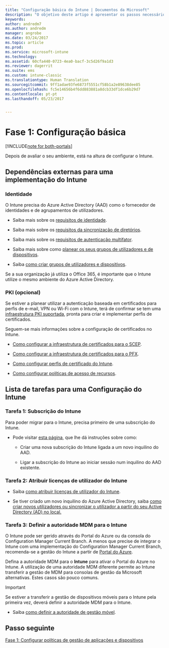 ```yaml
---
title: "Configuração básica do Intune | Documentos da Microsoft"
description: "O objetivo deste artigo é apresentar os passos necessários para configurar o Microsoft Intune."
keywords: 
author: andredm7
ms.author: andredm
manager: angrobe
ms.date: 03/24/2017
ms.topic: article
ms.prod: 
ms.service: microsoft-intune
ms.technology: 
ms.assetid: 60cfa440-0723-4ea0-bacf-3c5d26f9a1d3
ms.reviewer: dagerrit
ms.suite: ems
ms.custom: intune-classic
ms.translationtype: Human Translation
ms.sourcegitcommit: 9ff1adae93fe6873f5551cf58b1a2e89638dee85
ms.openlocfilehash: fc5e14656b4f6dd883881a8dcb33df1dce6b29d7
ms.contentlocale: pt-pt
ms.lasthandoff: 05/23/2017


---
```


# <a name="phase-1-basic-setup"></a>Fase 1: Configuração básica

[!INCLUDE[note for both-portals](../includes/note-for-both-portals.md)]

Depois de avaliar o seu ambiente, está na altura de configurar o Intune.

## <a name="external-dependencies-for-an-intune-deployment"></a>Dependências externas para uma implementação do Intune

### <a name="identity"></a>Identidade

O Intune precisa do Azure Active Directory (AAD) como o fornecedor de identidades e de agrupamentos de utilizadores.

-   Saiba mais sobre os [requisitos de identidade](https://docs.microsoft.com/active-directory/active-directory-hybrid-identity-design-considerations-overview#design-considerations-overview).

-   Saiba mais sobre os [requisitos da sincronização de diretórios](https://docs.microsoft.com/active-directory/active-directory-hybrid-identity-design-considerations-directory-sync-requirements).

-   Saiba mais sobre os [requisitos de autenticação multifator](https://docs.microsoft.com/active-directory/active-directory-hybrid-identity-design-considerations-multifactor-auth-requirements).

-   Saiba mais sobre como [planear os seus grupos de utilizadores e de dispositivos](/intune-classic/deploy-use/plan-your-user-and-device-groups).

-   Saiba [como criar grupos de utilizadores e dispositivos](/intune-classic/deploy-use/use-groups-to-manage-users-and-devices-with-microsoft-intune).

Se a sua organização já utiliza o Office 365, é importante que o Intune utilize o mesmo ambiente do Azure Active Directory.

### <a name="pki-optional"></a>PKI (opcional)

Se estiver a planear utilizar a autenticação baseada em certificados para perfis de e-mail, VPN ou Wi-Fi com o Intune, terá de confirmar se tem uma [infraestrutura PKI suportada](/intune-classic/deploy-use/secure-resource-access-with-certificate-profiles), pronta para criar e implementar perfis de certificados.

Seguem-se mais informações sobre a configuração de certificados no Intune.

-   [Como configurar a infraestrutura de certificados para o SCEP](/intune-classic/deploy-use/configure-certificate-infrastructure-for-scep).

-   [Como configurar a infraestrutura de certificados para o PFX](/intune-classic/deploy-use/configure-certificate-infrastructure-for-pfx).

-   [Como configurar perfis de certificado do Intune](/intune-classic/deploy-use/configure-intune-certificate-profiles).

-   [Como configurar políticas de acesso de recursos](/intune-classic/deploy-use/enable-access-to-company-resources-with-microsoft-intune).

## <a name="task-list-for-an-intune-setup"></a>Lista de tarefas para uma Configuração do Intune

### <a name="task-1-intune-subscription"></a>Tarefa 1: Subscrição do Intune

Para poder migrar para o Intune, precisa primeiro de uma subscrição do Intune.

-   Pode visitar [esta página](https://portal.office.com/Signup/Signup.aspx?OfferId=40BE278A-DFD1-470a-9EF7-9F2596EA7FF9&dl=INTUNE_A&ali=1#0), que lhe dá instruções sobre como:

    -   Criar uma nova subscrição do Intune ligada a um novo inquilino do AAD.

    -   Ligar a subscrição do Intune ao iniciar sessão num inquilino do AAD existente.

### <a name="task-2-assign-intune-user-licenses"></a>Tarefa 2: Atribuir licenças de utilizador do Intune

-   Saiba [como atribuir licenças de utilizador do Intune](/intune-classic/get-started/start-with-a-paid-subscription-to-microsoft-intune-step-4).

-   Se tiver criado um novo inquilino do Azure Active Directory, saiba [como criar novos utilizadores ou sincronizar o utilizador a partir do seu Active Directory (AD) no local.](https://docs.microsoft.com/azure/active-directory/connect/active-directory-aadconnect)

### <a name="task-3-set-your-mdm-authority-to-intune"></a>Tarefa 3: Definir a autoridade MDM para o Intune

O Intune pode ser gerido através do Portal do Azure ou da consola do Configuration Manager Current Branch. A menos que precise de integrar o Intune com uma implementação do Configuration Manager Current Branch, recomenda-se a gestão do Intune a partir de [Portal do Azure](https://portal.azure.com).

Defina a autoridade MDM para o **Intune** para ativar o Portal do Azure no Intune. A utilização de uma autoridade MDM diferente permite ao Intune transferir a gestão de MDM para consolas de gestão da Microsoft alternativas. Estes casos são pouco comuns.

> [!IMPORTANT]
> Se estiver a transferir a gestão de dispositivos móveis para o Intune pela primeira vez, deverá definir a autoridade MDM para o Intune.

-   Saiba [como definir a autoridade de gestão móvel](/intune-classic/deploy-use/prerequisites-for-enrollment#step-2-set-mdm-authority).

## <a name="next-step"></a>Passo seguinte

[Fase 1: Configurar políticas de gestão de aplicações e dispositivos](/intune-classic/plan-design/migration-phase1-configure-device-and-app-management-policies)

